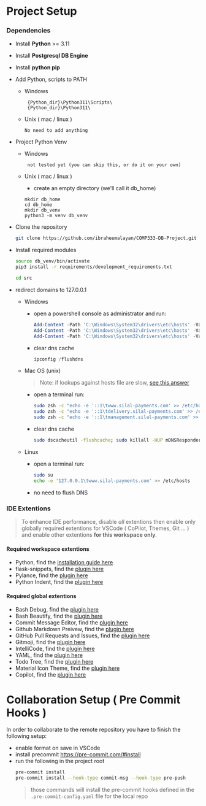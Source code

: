# Project Setup

### Dependencies

* Install **Python** >= 3.11
* Install **Postgresql DB Engine**
* Install **python pip**
* Add Python, scripts to PATH
    * Windows
       ```
        {Python_dir}\Python311\Scripts\
        {Python_dir}\Python311\
       ```

    * Unix ( mac / linux )

        ```
        No need to add anything
        ```

* Project Python Venv
    * Windows
       ```
        not tested yet (you can skip this, or do it on your own)
       ```

    * Unix ( mac / linux )

        * create an empty directory (we'll call it db_home)

        ```
        mkdir db_home
        cd db_home
        mkdir db_venv
        python3 -m venv db_venv
        ```

* Clone the repository
    ```zsh
    git clone https://github.com/ibraheemalayan/COMP333-DB-Project.git .
    ```

* Install required modules
    ```zsh
    source db_venv/bin/activate
    pip3 install -r requirements/development_requirements.txt
    ```
    ```zsh
    cd src
    ```

* redirect domains to 127.0.0.1
    * Windows
        * open a powershell console as administrator and run:

            ```powershell
            Add-Content -Path 'C:\Windows\System32\drivers\etc\hosts' -Value '127.0.0.1     www.silal-payments.com'
            Add-Content -Path 'C:\Windows\System32\drivers\etc\hosts' -Value '127.0.0.1     management.silal-payments.com'
            Add-Content -Path 'C:\Windows\System32\drivers\etc\hosts' -Value '127.0.0.1     delivery.silal-payments.com'
            ```
        * clear dns cache
            ```powershell
            ipconfig /flushdns
            ```

    * Mac OS (unix)

        > Note: if lookups against hosts file are slow, [see this answer](https://superuser.com/questions/1596225/dns-resolution-delay-for-entries-in-etc-hosts#)

        * open a terminal run:

            ```zsh
            sudo zsh -c "echo -e '::1\twww.silal-payments.com' >> /etc/hosts"
            sudo zsh -c "echo -e '::1\tdelivery.silal-payments.com' >> /etc/hosts"
            sudo zsh -c "echo -e '::1\tmanagement.silal-payments.com' >> /etc/hosts"
            ```
        * clear dns cache
            ```zsh
            sudo dscacheutil -flushcache; sudo killall -HUP mDNSResponder
            ```

    * Linux
        * open a terminal run:

            ```zsh
            sudo su
            echo -e '127.0.0.1\twww.silal-payments.com' >> /etc/hosts
            ```
        * no need to flush DNS

### IDE Extentions

> To enhance IDE performance, disable *all* extentions then enable only globally required extentions for VSCode ( CoPilot, Themes, Git ... ) and enable other extentions **for this workspace only**.

#### Required workspace extentions

* Python, find the [installation guide here](https://marketplace.visualstudio.com/items?itemName=ms-python.python)
* flask-snippets, find the [plugin here](https://marketplace.visualstudio.com/items?itemName=cstrap.flask-snippets)
* Pylance, find the [plugin here](https://marketplace.visualstudio.com/items?itemName=ms-python.vscode-pylance)
* Python Indent, find the [plugin here](https://marketplace.visualstudio.com/items?itemName=KevinRose.vsc-python-indent)

#### Required global extentions

* Bash Debug, find the [plugin here](https://marketplace.visualstudio.com/items?itemName=rogalmic.bash-debug)
* Bash Beautify, find the [plugin here](https://marketplace.visualstudio.com/items?itemName=shakram02.bash-beautify)
* Commit Message Editor, find the [plugin here](https://marketplace.visualstudio.com/items?itemName=adam-bender.commit-message-editor)
* Github Markdown Preivew, find the [plugin here](https://marketplace.visualstudio.com/items?itemName=bierner.github-markdown-preview)
* GitHub Pull Requests and Issues, find the [plugin here](https://marketplace.visualstudio.com/items?itemName=GitHub.vscode-pull-request-github)
* Gitmoji, find the [plugin here](https://marketplace.visualstudio.com/items?itemName=seatonjiang.gitmoji-vscode)
* IntelliCode, find the [plugin here](https://marketplace.visualstudio.com/items?itemName=VisualStudioExptTeam.vscodeintellicode)
* YAML, find the [plugin here](https://marketplace.visualstudio.com/items?itemName=redhat.vscode-yaml)
* Todo Tree, find the [plugin here](https://marketplace.visualstudio.com/items?itemName=Gruntfuggly.todo-tree)
* Material Icon Theme, find the [plugin here](https://marketplace.visualstudio.com/items?itemName=PKief.material-icon-theme)
* Copilot, find the [plugin here](https://marketplace.visualstudio.com/items?itemName=GitHub.copilot)


# Collaboration Setup ( Pre Commit Hooks )
In order to collaborate to the remote repository you have to finish the following setup:

* enable format on save in VSCode
* install precommit https://pre-commit.com/#install
* run the following in the project root
    ```bash
    pre-commit install
    pre-commit install --hook-type commit-msg --hook-type pre-push
    ```
    > those commands will install the pre-commit hooks defined in the `.pre-commit-config.yaml` file for the local repo
